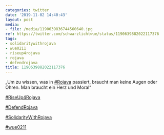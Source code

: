 ```yaml
---
categories: twitter
date: '2019-11-02 14:40:43'
layout: post
media:
- file: /media/1190639836744560640.jpg
ref: https://twitter.com/schwarzlichtwue/status/1190639882022117376
tags:
- solidaritywithrojava
- wue0211
- riseup4rojava
- rojava
- defendrojava
title: 1190639882022117376
---
```

„Um zu wissen, was in [#Rojava](/t/rojava) passiert, braucht man keine Augen oder Ohren. Man braucht ein Herz und Moral“

[#RiseUp4Rojava](/t/riseup4rojava)

[#DefendRojava](/t/defendrojava)

[#SolidarityWithRojava](/t/solidaritywithrojava)

[#wue0211](/t/wue0211) 